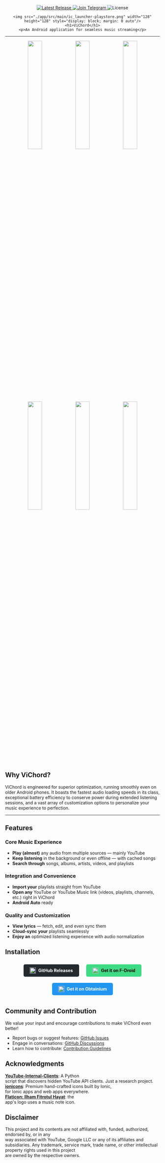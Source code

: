<div align="center">
    <a href="https://github.com/25huizengek1/ViChord/releases/latest">
        <img src="https://img.shields.io/static/v1?label=Latest%20Release&message=v0.5.4%20-%202025-10-26&color=blue" alt="Latest Release">
    </a>
    <a href="https://t.me/vichord">
        <img src="https://img.shields.io/badge/Join-Telegram-blue?logo=telegram" alt="Join Telegram">
    </a>
    <img src="https://img.shields.io/badge/License-MIT-yellow" alt="License">
    
    <img src="./app/src/main/ic_launcher-playstore.png" width="128" height="128" style="display: block; margin: 0 auto"/>
    <h1>ViChord</h1>
    <p>An Android application for seamless music streaming</p>
</div>

---

<p align="center">
  <img src="./fastlane/metadata/android/en-US/images/phoneScreenshots/1.png" width="30%" />
  <img src="./fastlane/metadata/android/en-US/images/phoneScreenshots/2.png" width="30%" />
  <img src="./fastlane/metadata/android/en-US/images/phoneScreenshots/3.png" width="30%" />

  <img src="./fastlane/metadata/android/en-US/images/phoneScreenshots/4.png" width="30%" />
  <img src="./fastlane/metadata/android/en-US/images/phoneScreenshots/5.png" width="30%" />
  <img src="./fastlane/metadata/android/en-US/images/phoneScreenshots/6.png" width="30%" />
</p>

## Why ViChord?
ViChord is engineered for superior optimization, running smoothly even on older Android phones. It boasts the fastest audio loading speeds in its class, exceptional battery efficiency to conserve power during extended listening sessions, and a vast array of customization options to personalize your music experience to perfection.

---

## Features

### Core Music Experience
- **Play (almost)** any audio from multiple sources — mainly YouTube
- **Keep listening** in the background or even offline — with cached songs
- **Search through** songs, albums, artists, videos, and playlists

### Integration and Convenience
- **Import your** playlists straight from YouTube
- **Open any** YouTube or YouTube Music link (videos, playlists, channels, etc.) right in ViChord
- **Android Auto** ready

### Quality and Customization
- **View lyrics** — fetch, edit, and even sync them
- **Cloud-sync your** playlists seamlessly
- **Enjoy an** optimized listening experience with audio normalization

## Installation
<p align="center">
  <a href="https://github.com/25huizengek1/ViChord/releases/latest" style="background-color: #24292e; color: white; padding: 10px 20px; border-radius: 5px; text-decoration: none; margin: 10px; font-weight: bold; display: inline-flex; align-items: center;">
    <img src="https://github.githubassets.com/images/modules/logos_page/GitHub-Mark.png" width="20" height="20" style="margin-right: 8px;"> GitHub Releases
  </a>
  <a href="https://repo.vichord.app/" style="background-color: #3ddc84; color: black; padding: 10px 20px; border-radius: 5px; text-decoration: none; margin: 10px; font-weight: bold; display: inline-flex; align-items: center;">
    <img src="https://gitlab.com/fdroid/artwork/-/raw/master/fdroid-icon.png" width="20" height="20" style="margin-right: 8px;"> Get it on F-Droid
  </a>
  <a href="https://apps.obtainium.imranr.dev/redirect?r=obtainium://add/https://github.com/25huizengek1/ViChord/" style="background-color: #2196f3; color: white; padding: 10px 20px; border-radius: 5px; text-decoration: none; margin: 10px; font-weight: bold; display: inline-flex; align-items: center;">
    <img src="https://github.com/ImranR98/Obtainium/raw/main/fastlane/metadata/android/en-US/images/icon.png" width="20" height="20" style="margin-right: 8px;"> Get it on Obtainium
  </a>
</p>

## Community and Contribution
We value your input and encourage contributions to make ViChord even better!

- Report bugs or suggest features: [GitHub Issues](https://github.com/25huizengek1/ViChord/issues)
- Engage in conversations: [GitHub Discussions](https://github.com/25huizengek1/ViChord/discussions)
- Learn how to contribute: [Contribution Guidelines](https://github.com/25huizengek1/ViChord/blob/main/CONTRIBUTING.md)

## Acknowledgments
[**YouTube-Internal-Clients**](https://github.com/zerodytrash/YouTube-Internal-Clients): A Python        
script that discovers hidden YouTube API clients. Just a research project.        
[**ionicons**](https://github.com/ionic-team/ionicons): Premium hand-crafted icons built by Ionic,        
for Ionic apps and web apps everywhere.        
[**Flaticon: Ilham Fitrotul Hayat**](https://www.flaticon.com/authors/ilham-fitrotul-hayat): the        
app's logo uses a music note icon.

## Disclaimer
This project and its contents are not affiliated with, funded, authorized, endorsed by, or in any        
way associated with YouTube, Google LLC or any of its affiliates and subsidiaries.        Any trademark, service mark, trade name, or other intellectual property rights used in this project        
are owned by the respective owners.
